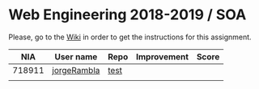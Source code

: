 # Web Engineering 2018-2019 / SOA
Please, go to the [Wiki](https://github.com/UNIZAR-30246-WebEngineering/lab5-soa/wiki) in order to get the instructions for this assignment.

NIA    | User name | Repo | Improvement | Score
-------|-----------|------|-------------|--------
718911 | [jorgeRambla](https://github.com/jorgeRambla) |[test](https://github.com/jorgeRambla/lab5-soa/tree/test) | | 
| | | | |